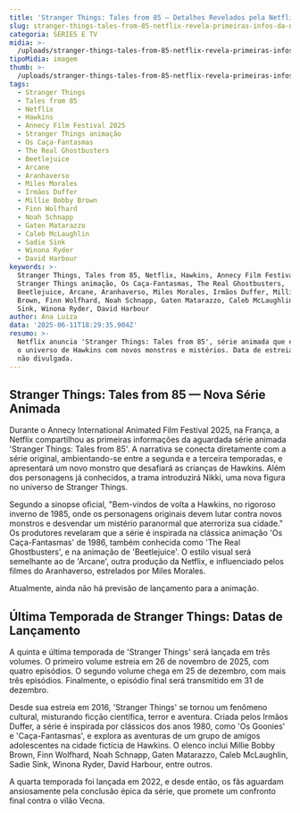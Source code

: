 ```yaml
---
title: 'Stranger Things: Tales from 85 — Detalhes Revelados pela Netflix'
slug: stranger-things-tales-from-85-netflix-revela-primeiras-infos-da-nova-srie
categoria: SÉRIES E TV
midia: >-
  /uploads/stranger-things-tales-from-85-netflix-revela-primeiras-infos-da-nova-srie-thumb.png
tipoMidia: imagem
thumb: >-
  /uploads/stranger-things-tales-from-85-netflix-revela-primeiras-infos-da-nova-srie-thumb.png
tags:
  - Stranger Things
  - Tales from 85
  - Netflix
  - Hawkins
  - Annecy Film Festival 2025
  - Stranger Things animação
  - Os Caça-Fantasmas
  - The Real Ghostbusters
  - Beetlejuice
  - Arcane
  - Aranhaverso
  - Miles Morales
  - Irmãos Duffer
  - Millie Bobby Brown
  - Finn Wolfhard
  - Noah Schnapp
  - Gaten Matarazzo
  - Caleb McLaughlin
  - Sadie Sink
  - Winona Ryder
  - David Harbour
keywords: >-
  Stranger Things, Tales from 85, Netflix, Hawkins, Annecy Film Festival 2025,
  Stranger Things animação, Os Caça-Fantasmas, The Real Ghostbusters,
  Beetlejuice, Arcane, Aranhaverso, Miles Morales, Irmãos Duffer, Millie Bobby
  Brown, Finn Wolfhard, Noah Schnapp, Gaten Matarazzo, Caleb McLaughlin, Sadie
  Sink, Winona Ryder, David Harbour
author: Ana Luiza
data: '2025-06-11T18:29:35.904Z'
resumo: >-
  Netflix anuncia 'Stranger Things: Tales from 85', série animada que expandirá
  o universo de Hawkins com novos monstros e mistérios. Data de estreia ainda
  não divulgada.
---
```


## Stranger Things: Tales from 85 — Nova Série Animada

Durante o Annecy International Animated Film Festival 2025, na França, a Netflix compartilhou as primeiras informações da aguardada série animada 'Stranger Things: Tales from 85'. A narrativa se conecta diretamente com a série original, ambientando-se entre a segunda e a terceira temporadas, e apresentará um novo monstro que desafiará as crianças de Hawkins. Além dos personagens já conhecidos, a trama introduzirá Nikki, uma nova figura no universo de Stranger Things.

Segundo a sinopse oficial, "Bem-vindos de volta a Hawkins, no rigoroso inverno de 1985, onde os personagens originais devem lutar contra novos monstros e desvendar um mistério paranormal que aterroriza sua cidade." Os produtores revelaram que a série é inspirada na clássica animação 'Os Caça-Fantasmas' de 1986, também conhecida como 'The Real Ghostbusters', e na animação de 'Beetlejuice'. O estilo visual será semelhante ao de 'Arcane', outra produção da Netflix, e influenciado pelos filmes do Aranhaverso, estrelados por Miles Morales.

Atualmente, ainda não há previsão de lançamento para a animação.

## Última Temporada de Stranger Things: Datas de Lançamento

A quinta e última temporada de 'Stranger Things' será lançada em três volumes. O primeiro volume estreia em 26 de novembro de 2025, com quatro episódios. O segundo volume chega em 25 de dezembro, com mais três episódios. Finalmente, o episódio final será transmitido em 31 de dezembro.

Desde sua estreia em 2016, 'Stranger Things' se tornou um fenômeno cultural, misturando ficção científica, terror e aventura. Criada pelos Irmãos Duffer, a série é inspirada por clássicos dos anos 1980, como 'Os Goonies' e 'Caça-Fantasmas', e explora as aventuras de um grupo de amigos adolescentes na cidade fictícia de Hawkins. O elenco inclui Millie Bobby Brown, Finn Wolfhard, Noah Schnapp, Gaten Matarazzo, Caleb McLaughlin, Sadie Sink, Winona Ryder, David Harbour, entre outros.

A quarta temporada foi lançada em 2022, e desde então, os fãs aguardam ansiosamente pela conclusão épica da série, que promete um confronto final contra o vilão Vecna.
